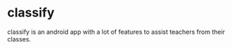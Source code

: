 # classify

classify is an android app with a lot of features to assist teachers from their classes.
